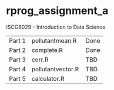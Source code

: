 # rprog_assignment_a
ISCG8029 - Introduction to Data Science

<html><table>
<tr><td> Part 1 </td><td> pollutantmean.R    </td><td> Done </td></tr> 
<tr><td> Part 2 </td><td> complete.R         </td><td> Done </td></tr> 
<tr><td> Part 3 </td><td> corr.R             </td><td> TBD  </td></tr> 
<tr><td> Part 4 </td><td> pollutantvector.R  </td><td> TBD  </td></tr> 
<tr><td> Part 5 </td><td> calculator.R       </td><td> TBD  </td></tr> 
</table></html>
